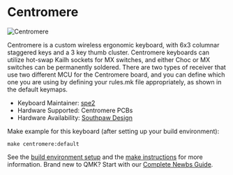 # Centromere

![Centromere](https://i.redd.it/sg9unjs9y9041.jpg)

Centromere is a custom wireless ergonomic keyboard, with 6x3 columnar staggered keys and a 3 key thumb cluster. Centromere keyboards can utilize hot-swap Kailh sockets for MX switches, and either Choc or MX switches can be permanently soldered. There are two types of receiver that use two different MCU for the Centromere board, and you can define which one you are using by defining your rules.mk file appropriately, as shown in the default keymaps.

* Keyboard Maintainer: [spe2](https://github.com/spe2)
* Hardware Supported: Centromere PCBs
* Hardware Availability: [Southpaw Design](https://southpawdesign.net/products/centromere-group-buy)

Make example for this keyboard (after setting up your build environment):

    make centromere:default

See the [build environment setup](https://docs.qmk.fm/#/getting_started_build_tools) and the [make instructions](https://docs.qmk.fm/#/getting_started_make_guide) for more information. Brand new to QMK? Start with our [Complete Newbs Guide](https://docs.qmk.fm/#/newbs).
